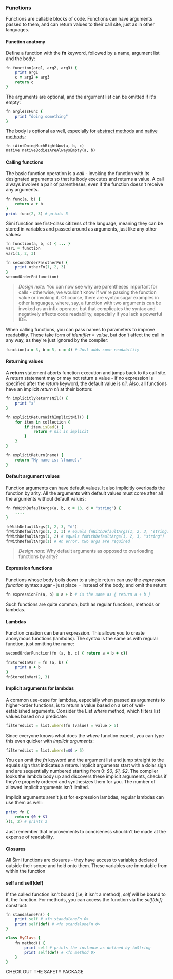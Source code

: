 ### Functions

Functions are callable blocks of code. Functions can have arguments passed to them, and can return values to their call site, just as in other languages.

#### Function anatomy
Define a function with the **fn** keyword, followed by a name, argument list and the body:
```ruby
fn function(arg1, arg2, arg3) {
    print arg1
    c = arg2 + arg3
    return c
}
```

The arguments are optional, and the argument list can be omitted if it's empty:
```ruby
fn arglessFunc {
    print "doing something"
}
```

The body is optional as well, especially for [abstract methods](classes.md) and [native methods](native_api.md):
```ruby
fn iAintDoingMuchRightNow(a, b, c)
native nativeBodiesAreAlwaysEmpty(a, b)
```

#### Calling functions
The basic function operation is a *call* - invoking the function with its designated arguments so that its body executes and returns a value. A call always involves a pair of parentheses, even if the function doesn't receive any arguments.
```ruby
fn func(a, b) {
    return a + b
}
print func(2, 3) # prints 5
```

Šimi function are first-class citizens of the language, meaning they can be stored in variables and passed around as arguments, just like any other values:
```ruby
fn function(a, b, c) { ... }
var1 = function
var1(1, 2, 3)

fn secondOrderFn(otherFn) {
    print otherFn(1, 2, 3)
}
secondOrderFn(function)
```

> *Design note:* You can now see why are parentheses important for calls - otherwise, we wouldn't know if we're passing the function value or invoking it. Of course, there are syntax sugar examples in other languages, where, say, a function with two arguments can be invoked as an infix operator, but that complicates the syntax and negatively affects code readability, especially if you lack a powerful IDE.

When calling functions, you can pass names to parameters to improve readability. These take form of *identifier = value*, but don't affect the call in any way, as they're just ignored by the compiler:
```ruby
function(a = 3, b = 5, c = 4) # Just adds some readability
```

#### Returning values
A **return** statement aborts function execution and jumps back to its call site. A return statement may or may not return a value - if no expression is specified after the *return* keyword, the default value is *nil*. Also, all functions have an implicit *return nil* at their bottom:
```ruby
fn implicitlyReturnsNil() {
    print "a"
}

fn explicitReturnWithImplicitNil() {
    for item in collection {
        if item.isBad() {
            return # nil is implicit
        }
    }
}

fn explicitReturn(name) {
    return "My name is: \(name)."
}
```

#### Default argument values
Function arguments can have default values. It also implicitly overloads the function by arity. All the arguments with default values must come after all the arguments without default values:
```ruby
fn fnWithDefaultArgs(a, b, c = 13, d = "string") {
    ....
}

fnWithDefaultArgs(1, 2, 3, "d")
fnWithDefaultArgs(1, 2, 3) # equals fnWithDefaultArgs(1, 2, 3, "string)
fnWithDefaultArgs(1, 2) # equals fnWithDefaultArgs(1, 2, 3, "string")
fnWithDefaultArgs(1) # An error, two args are required
```

> *Design note:* Why default arguments as opposed to overloading functions by arity?

#### Expression functions
Functions whose body boils down to a single return can use the *expression function* syntax sugar - just place *=* instead of the body, and omit the return:
```ruby
fn expressionFn(a, b) = a + b # is the same as { return a + b }
```

Such functions are quite common, both as regular functions, methods or lambdas.

#### Lambdas
Function creation can be an expression. This allows you to create anonymous functions (lambdas). The syntax is the same as with regular function, just omitting the name:
```ruby
secondOrderFunction(fn (a, b, c) { return a + b + c})

fnStoredInVar = fn (a, b) {
    print a + b
}
fnStoredInVar(2, 3)
```

#### Implicit arguments for lambdas
A common use-case for lambdas, especially when passed as arguments to higher-order functions, is to return a value based on a set of well-established arguments. Consider the List *where* method, which filters list values based on a predicate:
```ruby
filteredList = list.where(fn (value) = value > 5)
```

Since everyone knows what does the *where* function expect, you can type this even quicker with *implicit arguments*:
```ruby
filteredList = list.where(=$0 > 5)
```

You can omit the *fn* keyword and the argument list and jump straight to the equals sign that indicates a *return*. Implicit arguments start with a dolar sign and are sequentially numbered starting from 0: *$0, $1, $2*. The compiler looks the lambda body up and discovers these implicit arguments, checks if they're properly ordered and synthesizes them for you. The number of allowed implicit arguments isn't limited.

Implicit arguments aren't just for expression lambdas, regular lambdas can use them as well:
```ruby
print fn {
    return $0 + $1
}(1, 2) # prints 3
```

Just remember that improvements to conciseness shouldn't be made at the expense of readability.

#### Closures
All Šimi functions are closures - they have access to variables declared outside their scope and hold onto them. These variables are immutable from within the function

#### self and self(def)
If the called function isn't bound (i.e, it isn't a method), *self* will be bound to it, the function. For methods, you can access the function via the *self(def)* construct:
```ruby
fn standaloneFn() {
    print self # <fn standaloneFn 0>
    print self(def) # <fn standaloneFn 0>
}

class MyClass {
    fn method() {
        print self # prints the instance as defined by toString
        print self(def) # <fn method 0>
    }
}
```

CHECK OUT THE SAFETY PACKAGE

